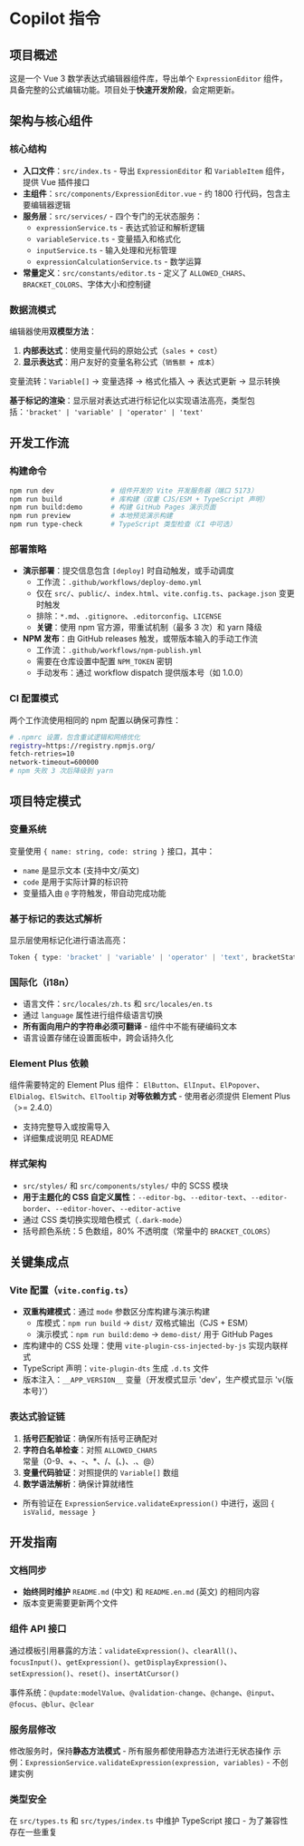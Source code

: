 # Copilot 指令

## 项目概述

这是一个 Vue 3 数学表达式编辑器组件库，导出单个 `ExpressionEditor` 组件，具备完整的公式编辑功能。项目处于**快速开发阶段**，会定期更新。

## 架构与核心组件

### 核心结构
- **入口文件**：`src/index.ts` - 导出 `ExpressionEditor` 和 `VariableItem` 组件，提供 Vue 插件接口
- **主组件**：`src/components/ExpressionEditor.vue` - 约 1800 行代码，包含主要编辑器逻辑
- **服务层**：`src/services/` - 四个专门的无状态服务：
  - `expressionService.ts` - 表达式验证和解析逻辑
  - `variableService.ts` - 变量插入和格式化
  - `inputService.ts` - 输入处理和光标管理
  - `expressionCalculationService.ts` - 数学运算
- **常量定义**：`src/constants/editor.ts` - 定义了 `ALLOWED_CHARS`、`BRACKET_COLORS`、字体大小和控制键

### 数据流模式
编辑器使用**双模型方法**：
1. **内部表达式**：使用变量代码的原始公式（`sales + cost`）
2. **显示表达式**：用户友好的变量名称公式（`销售额 + 成本`）

变量流转：`Variable[]` → 变量选择 → 格式化插入 → 表达式更新 → 显示转换

**基于标记的渲染**：显示层对表达式进行标记化以实现语法高亮，类型包括：`'bracket' | 'variable' | 'operator' | 'text'`

## 开发工作流

### 构建命令
```bash
npm run dev              # 组件开发的 Vite 开发服务器（端口 5173）
npm run build            # 库构建（双重 CJS/ESM + TypeScript 声明）
npm run build:demo       # 构建 GitHub Pages 演示页面
npm run preview          # 本地预览演示构建
npm run type-check       # TypeScript 类型检查（CI 中可选）
```

### 部署策略
- **演示部署**：提交信息包含 `[deploy]` 时自动触发，或手动调度
  - 工作流：`.github/workflows/deploy-demo.yml`
  - 仅在 `src/`、`public/`、`index.html`、`vite.config.ts`、`package.json` 变更时触发
  - 排除：`*.md`、`.gitignore`、`.editorconfig`、`LICENSE`
  - **关键**：使用 npm 官方源，带重试机制（最多 3 次）和 yarn 降级
- **NPM 发布**：由 GitHub releases 触发，或带版本输入的手动工作流
  - 工作流：`.github/workflows/npm-publish.yml`
  - 需要在仓库设置中配置 `NPM_TOKEN` 密钥
  - 手动发布：通过 workflow dispatch 提供版本号（如 1.0.0）

### CI 配置模式
两个工作流使用相同的 npm 配置以确保可靠性：
```bash
# .npmrc 设置，包含重试逻辑和网络优化
registry=https://registry.npmjs.org/
fetch-retries=10
network-timeout=600000
# npm 失败 3 次后降级到 yarn
```

## 项目特定模式

### 变量系统
变量使用 `{ name: string, code: string }` 接口，其中：
- `name` 是显示文本 (支持中文/英文)
- `code` 是用于实际计算的标识符
- 变量插入由 `@` 字符触发，带自动完成功能

### 基于标记的表达式解析
显示层使用标记化进行语法高亮：
```typescript
Token { type: 'bracket' | 'variable' | 'operator' | 'text', bracketStatus: 'matched' | 'unmatched', bracketIndex: number }
```

### 国际化（i18n）
- 语言文件：`src/locales/zh.ts` 和 `src/locales/en.ts`
- 通过 `language` 属性进行组件级语言切换
- **所有面向用户的字符串必须可翻译** - 组件中不能有硬编码文本
- 语言设置存储在设置面板中，跨会话持久化

### Element Plus 依赖
组件需要特定的 Element Plus 组件：
`ElButton`、`ElInput`、`ElPopover`、`ElDialog`、`ElSwitch`、`ElTooltip`
**对等依赖方式** - 使用者必须提供 Element Plus（>= 2.4.0）
- 支持完整导入或按需导入
- 详细集成说明见 README

### 样式架构
- `src/styles/` 和 `src/components/styles/` 中的 SCSS 模块
- **用于主题化的 CSS 自定义属性**：`--editor-bg`、`--editor-text`、`--editor-border`、`--editor-hover`、`--editor-active`
- 通过 CSS 类切换实现暗色模式（`.dark-mode`）
- 括号颜色系统：5 色数组，80% 不透明度（常量中的 `BRACKET_COLORS`）

## 关键集成点

### Vite 配置（`vite.config.ts`）
- **双重构建模式**：通过 `mode` 参数区分库构建与演示构建
  - 库模式：`npm run build` → `dist/` 双格式输出（CJS + ESM）
  - 演示模式：`npm run build:demo` → `demo-dist/` 用于 GitHub Pages
- 库构建中的 CSS 处理：使用 `vite-plugin-css-injected-by-js` 实现内联样式
- TypeScript 声明：`vite-plugin-dts` 生成 `.d.ts` 文件
- 版本注入：`__APP_VERSION__` 变量（开发模式显示 'dev'，生产模式显示 'v{版本号}'）

### 表达式验证链
1. **括号匹配验证**：确保所有括号正确配对
2. **字符白名单检查**：对照 `ALLOWED_CHARS` 常量（0-9、+、-、*、/、(、)、.、@）
3. **变量代码验证**：对照提供的 `Variable[]` 数组
4. **数学语法解析**：确保计算就绪性
- 所有验证在 `ExpressionService.validateExpression()` 中进行，返回 `{ isValid, message }`

## 开发指南

### 文档同步
- **始终同时维护** `README.md` (中文) 和 `README.en.md` (英文) 的相同内容
- 版本变更需要更新两个文件

### 组件 API 接口
通过模板引用暴露的方法：`validateExpression()`、`clearAll()`、`focusInput()`、`getExpression()`、`getDisplayExpression()`、`setExpression()`、`reset()`、`insertAtCursor()`

事件系统：`@update:modelValue`、`@validation-change`、`@change`、`@input`、`@focus`、`@blur`、`@clear`

### 服务层修改
修改服务时，保持**静态方法模式** - 所有服务都使用静态方法进行无状态操作
示例：`ExpressionService.validateExpression(expression, variables)` - 不创建实例

### 类型安全
在 `src/types.ts` 和 `src/types/index.ts` 中维护 TypeScript 接口 - 为了兼容性存在一些重复
